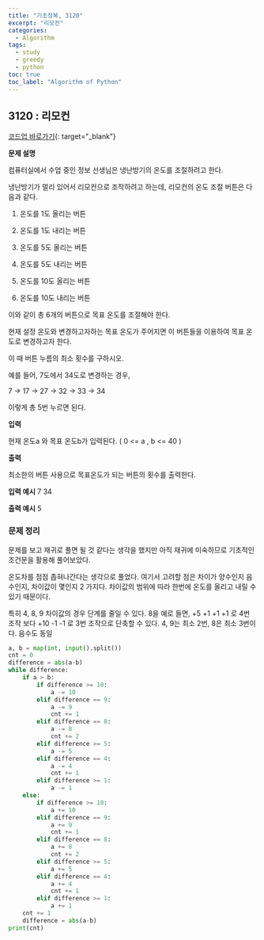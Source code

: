 ```yaml
---
title: "기초정복, 3120"
excerpt: "리모컨"
categories: 
  - Algorithm
tags:
  - study
  - greedy
  - python
toc: true
toc_label: "Algorithm of Python"
---
```


## 3120 : 리모컨
[코드업 바로가기](https://codeup.kr/problem.php?id=3120){: target="_blank"}

**문제 설명**

컴퓨터실에서 수업 중인 정보 선생님은 냉난방기의 온도를 조절하려고 한다.

냉난방기가 멀리 있어서 리모컨으로 조작하려고 하는데, 리모컨의 온도 조절 버튼은 다음과 같다.

1) 온도를 1도 올리는 버튼

2) 온도를 1도 내리는 버튼

3) 온도를 5도 올리는 버튼

4) 온도를 5도 내리는 버튼

5) 온도를 10도 올리는 버튼

6) 온도를 10도 내리는 버튼

이와 같이 총 6개의 버튼으로 목표 온도를 조절해야 한다.

현재 설정 온도와 변경하고자하는 목표 온도가 주어지면 이 버튼들을 이용하여 목표 온도로 변경하고자 한다.

이 때 버튼 누름의 최소 횟수를 구하시오.

예를 들어, 7도에서 34도로 변경하는 경우,

7 -> 17 -> 27 -> 32 -> 33 -> 34

이렇게 총 5번 누르면 된다.

**입력**

현재 온도a 와 목표 온도b가 입력된다. ( 0 <= a , b <= 40 )

**출력**

최소한의 버튼 사용으로 목표온도가 되는 버튼의 횟수를 출력한다.

**입력 예시**
7 34

**출력 예시**
5

### 문제 정리
문제를 보고 재귀로 풀면 될 것 같다는 생각을 했지만 아직 재귀에 미숙하므로 기초적인 조건문을 활용해 풀어보았다.

온도차를 점점 좁혀나간다는 생각으로 풀었다. 여기서 고려할 점은 차이가 양수인지 음수인지, 차이값이 몇인지 2 가지다. 차이값의 범위에 따라 한번에 온도를 올리고 내릴 수 있기 때문이다.

특히 4, 8, 9 차이값의 경우 단계를 줄일 수 있다. 8을 예로 들면, +5 +1 +1 +1 로 4번 조작 보다 +10 -1 -1 로 3번 조작으로 단축할 수 있다. 4, 9는 최소 2번, 8은 최소 3번이다. 음수도 동일

```python
a, b = map(int, input().split())
cnt = 0
difference = abs(a-b)
while difference:
    if a > b:
        if difference >= 10:
            a -= 10
        elif difference == 9:
            a -= 9
            cnt += 1
        elif difference == 8:
            a -= 8
            cnt += 2
        elif difference >= 5:
            a -= 5
        elif difference == 4:
            a -= 4
            cnt += 1
        elif difference >= 1:
            a -= 1
    else:
        if difference >= 10:
            a += 10
        elif difference == 9:
            a += 9
            cnt += 1
        elif difference == 8:
            a += 8
            cnt += 2
        elif difference >= 5:
            a += 5
        elif difference == 4:
            a += 4
            cnt += 1
        elif difference >= 1:
            a += 1
    cnt += 1
    difference = abs(a-b)
print(cnt)
```